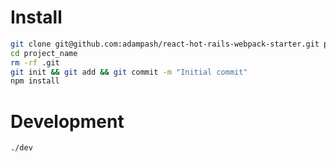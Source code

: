 # Install

```bash
git clone git@github.com:adampash/react-hot-rails-webpack-starter.git project_name
cd project_name
rm -rf .git
git init && git add && git commit -m "Initial commit"
npm install
```

# Development

```bash
./dev
```


